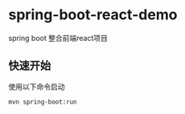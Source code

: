 # spring-boot-react-demo

spring boot 整合前端react项目

## 快速开始

使用以下命令启动

```shell
mvn spring-boot:run
```


